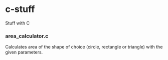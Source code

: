 # c-stuff
Stuff with C

### area_calculator.c
Calculates area of the shape of choice (circle, rectangle or triangle) with the given parameters.
